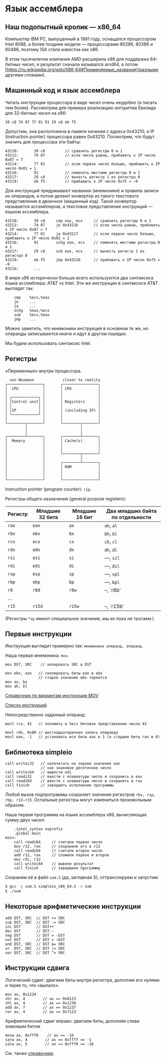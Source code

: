 # Язык ассемблера

## Наш подопытный кролик — x86_64
Компьютер IBM PC, выпущенный в 1981 году, оснащался процессором
Intel 8088, а более поздние модели — процессорами
80286, 80386 и 80486, поэтому ISA стала известна как x86.

В этом тысячелетии компания AMD расширила x86 для поддержки 64-битных
чисел, и результат сначала назывался amd64, а потом [https://ru.wikipedia.org/wiki/X86-64#Применяемые_названия](разными другими словами).

## Машинный код и язык ассемблера
Читать инструкции процессора в виде чисел очень неудобно (а писать тем более).
Рассмотрим для примера реализацию алгоритма Евклида для 32-битных чисел на x86:
```
39 c8 74 07 77 01 91 29 c8 eb f5 
```

Допустим, она расположена в памяти начиная с адреса 0x43210, и IP (instruction pointer)
процессора равен 0x43210. Посмотрим, что будут значить для процессора эти байты:

```
43210:       39 c8         // сравнить регистры 0 и 1
43212:       74 07         // если числа равны, прибавить к IP число 0x07 = 7
43214:       77 01         // если первое число больше, прибавить к IP число 0x01 = 1
43216:       91            // поменять местами регистры 0 и 1
43217:       29 c8         // вычесть регистр 1 из регистра 0
43219:       eb f5         // прибавить к IP число 0xf5 = −9
```

Для инструкций придумывают названия (мнемоники) и правила записи
их операндов, а потом делают
конвертор из такого текстового представления в двоичное (машинный код).
Такой конвертор называется ассемблером, а текстовое представление инструкций — языком ассемблера.

```x86asm
43210:       39 c8     cmp eax, ecx     // сравнить регистры 0 и 1
43212:       74 07     je 0x4321b       // если числа равны, прибавить к IP число 0x07 = 7
43214:       77 01     ja 0x43217       // если первое число больше, прибавить к IP число 0x01 = 1
43216:       91        xchg eax, ecx    // поменять местами регистры 0 и 1
43217:       29 c8     sub eax, ecx     // вычесть регистр 1 из регистра 0
43219:       eb f5     jmp 0x43210      // прибавить к IP число 0xf5 = −9
4321b:       ...
```

В мире x86 исторически больше всего используются два синтаксиса языка ассемблера: AT&T vs Intel.
Эти же инструкции в синтаксисе AT&T выглядят так:

```x86asm
    cmp    %ecx,%eax
    je     ...
    ja     ...
    xchg   %eax,%ecx
    sub    %ecx,%eax
    jmp    ...
```
Можно заметить, что мнемоники инструкций в основном те же, но операнды записываются иначе
и идут в другом порядке.

Мы будем использовать синтаксис Intel.

## Регистры
«Переменные» внутри процессора.

```
  von Neumann             closer to reality
┌────────────────┐       ┌────────────────┐
│  CPU           │       │ CPU            │
│                │       │                │
│ ┌────────────┐ │       │                │
│ │Control unit│ │       │ Registers      │
│ │            │ │       │                │
│ │IP          │ │       │ (including IP) │
│ └────────────┘ │       │                │
│                │       │                │
└────────┬───────┘       └────────┬───────┘
         │                        │
         │                        │
┌────────┴───────┐       ┌────────┴───────┐
│  Memory        │       │ Cache(s)       │
│                │       │                │
│                │       │                │
│                │       └────────┬───────┘
│                │                │
│                │       ┌────────┴───────┐
│                │       │ RAM            │
│                │       │                │
│                │       │                │
└────────────────┘       └────────────────┘
```

Instruction pointer (program counter): `rip`.

Регистры общего назначения (general purpose registers):

| Регистр | Младшие 32 бита | Младшие 16 бит | Два младших байта по отдельности |
|---------|----------------|-------------------|---|
`rax` | `eax` | `ax` | `ah`, `al`
`rbx` | `ebx` | `bx` | `bh`, `bl`
`rcx` | `ecx` | `cx` | `ch`, `cl`
`rdx` | `edx` | `dx` | `dh`, `dl`
`rsi` | `esi` | `si` | —, `sil`
`rdi` | `edi` | `di` | —, `dil`
`rsp` | `esp` | `sp` | —, `spl`
`rbp` | `ebp` | `bp` | —, `bpl`
`r8` | `r8d` | `r8w` | –, `r8b'
...  |
`r15` | `r15d` | `r15w` | –, `r15b'

(Регистры `*sp` имеют специальное значение, мы их пока не трогаем.)

## Первые инструкции
Инструкция выглядит примерно так: `мнемоника операнд, операнд`.

Наша первая мнемоника: `mov`.
```x86asm
mov DST, SRC    // копировать SRC в DST

mov ebx, eax   // скопировать биты eax в ebx
               // старое значение ebx теряется
mov ax, bx
mov ah, bl
```

[Справочник по вариантам инструкции MOV](https://www.felixcloutier.com/x86/mov)

[Список инструкций](https://www.felixcloutier.com/x86/index.html)

Непосредственно заданный операнд:
```x86asm
movl rcx, 42   // положить в %ecx битовое представление числа 42

movl rdx, 0x80 // шестнадцатеричная запись операнда
movl eax, -1   // установить все биты eax в 1 (а старшие биты rax в 0)
```

## Библиотека simpleio
```
call writei32   // напечатать на экране значение eax
                // как знаковое десятичное число
call writei64   // вывести edi
call readi32    // ввести с клавиатуры число и сохранить в eax
call readi64    // ввести с клавиатуры число и сохранить в rax
call finish     // завершить исполнение программы
```

Любой вызов подпрограммы сохраняет значения регистров
`rbx, rsp, rbp, r12–r15`. Остальные регистры могут измениться произвольным образом.

Наша первая программа на языке ассемблера x86, вычисляющая сумму двух чисел:
```x86asm
    .intel_syntax noprefix
    .global main
main:
    call readi64     // считали первое число
    mov r12, rax     // сохранили его в r12
    call readi64     // считали второе число
    add r12, rax     // сложили первое и второе
    mov rdi, r12
    call writei64    // вывели результат
    call finish      // завершили программу
```

Сохраним её в файл `sum.S` (да, заглавная S), оттранслируем и запустим:

```sh
$ gcc -g sum.S simpleio_x86_64.S -o sum
$ ./sum
```

## Некоторые арифметические инструкции

```x86asm
add DST, SRC  // DST += SRC
sub DST, SRC  // DST -= SRC
inc DST       // DST++
dec DST       // DST--
neg DST       // DST = -DST
not DST       // DST = ~DST
and DST, SRC  // DST &= SRC
or  DST, SRC  // DST |= SRC
xor DST, SRC  // DST ^= SRC
```

## Инструкции сдвига
Логический сдвиг: двигаем биты внутри регистра,
дополняя его нулями и теряя то, что «выпало».

```x86asm
mov ax, 0x1234
shr ax, 4        // ax == 0x0123
shl ax, 4        // ax == 0x1230
add ax, 7        // ax == 0x1237
ror ax, 4        // ax == 0x7123
```

Арифметический сдвиг вправо: двигаем биты, дополняя
слева знаковым битом

```x86asm
movw ax, 0xfff0    // ax == -16
sarw ax, 4        // ax == 0xffff == -1
salw ax, 5        // ax == 0xfff0 == -16
```

См. также [справочник](https://www.felixcloutier.com/x86/sal:sar:shl:shr).

